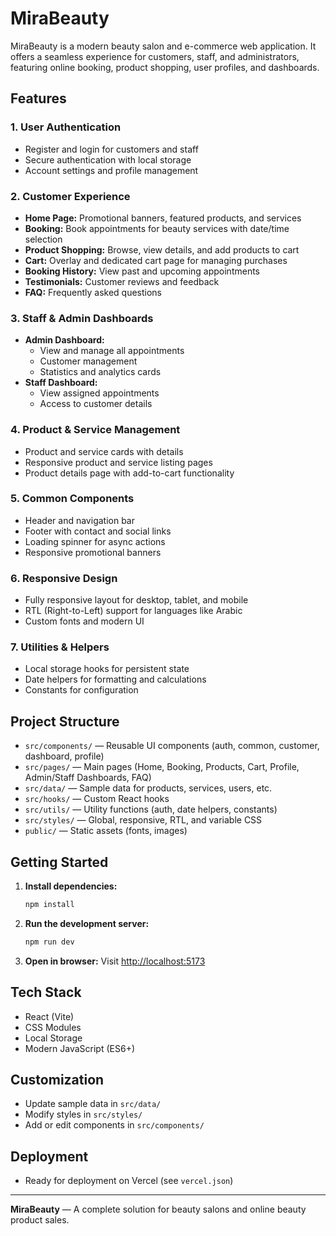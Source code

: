 # MiraBeauty

MiraBeauty is a modern beauty salon and e-commerce web application. It offers a seamless experience for customers, staff, and administrators, featuring online booking, product shopping, user profiles, and dashboards.

## Features 

### 1. User Authentication
- Register and login for customers and staff
- Secure authentication with local storage
- Account settings and profile management

### 2. Customer Experience
- **Home Page:** Promotional banners, featured products, and services
- **Booking:** Book appointments for beauty services with date/time selection
- **Product Shopping:** Browse, view details, and add products to cart
- **Cart:** Overlay and dedicated cart page for managing purchases
- **Booking History:** View past and upcoming appointments
- **Testimonials:** Customer reviews and feedback
- **FAQ:** Frequently asked questions

### 3. Staff & Admin Dashboards
- **Admin Dashboard:**
  - View and manage all appointments
  - Customer management
  - Statistics and analytics cards
- **Staff Dashboard:**
  - View assigned appointments
  - Access to customer details

### 4. Product & Service Management
- Product and service cards with details
- Responsive product and service listing pages
- Product details page with add-to-cart functionality

### 5. Common Components
- Header and navigation bar
- Footer with contact and social links
- Loading spinner for async actions
- Responsive promotional banners

### 6. Responsive Design
- Fully responsive layout for desktop, tablet, and mobile
- RTL (Right-to-Left) support for languages like Arabic
- Custom fonts and modern UI

### 7. Utilities & Helpers
- Local storage hooks for persistent state
- Date helpers for formatting and calculations
- Constants for configuration

## Project Structure

- `src/components/` — Reusable UI components (auth, common, customer, dashboard, profile)
- `src/pages/` — Main pages (Home, Booking, Products, Cart, Profile, Admin/Staff Dashboards, FAQ)
- `src/data/` — Sample data for products, services, users, etc.
- `src/hooks/` — Custom React hooks
- `src/utils/` — Utility functions (auth, date helpers, constants)
- `src/styles/` — Global, responsive, RTL, and variable CSS
- `public/` — Static assets (fonts, images)

## Getting Started

1. **Install dependencies:**
   ```sh
   npm install
   ```
2. **Run the development server:**
   ```sh
   npm run dev
   ```
3. **Open in browser:**
   Visit [http://localhost:5173](http://localhost:5173)

## Tech Stack
- React (Vite)
- CSS Modules
- Local Storage
- Modern JavaScript (ES6+)

## Customization
- Update sample data in `src/data/`
- Modify styles in `src/styles/`
- Add or edit components in `src/components/`

## Deployment
- Ready for deployment on Vercel (see `vercel.json`)

---

**MiraBeauty** — A complete solution for beauty salons and online beauty product sales.
